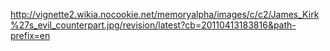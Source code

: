 http://vignette2.wikia.nocookie.net/memoryalpha/images/c/c2/James_Kirk%27s_evil_counterpart.jpg/revision/latest?cb=20110413183816&path-prefix=en

